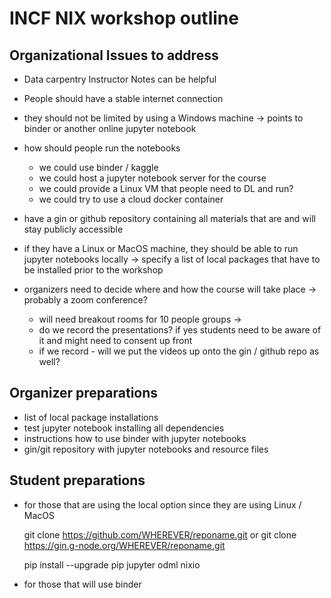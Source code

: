 # INCF NIX workshop outline

## Organizational Issues to address 
- Data carpentry Instructor Notes can be helpful
- People should have a stable internet connection
- they should not be limited by using a Windows machine
  -> points to binder or another online jupyter notebook

- how should people run the notebooks
  - we could use binder / kaggle
  - we could host a jupyter notebook server for the course
  - we could provide a Linux VM that people need to DL and run?
  - we could try to use a cloud docker container

- have a gin or github repository containing all materials that are and will stay publicly accessible
- if they have a Linux or MacOS machine, they should be able to run jupyter notebooks locally
  -> specify a list of local packages that have to be installed prior to the workshop
- organizers need to decide where and how the course will take place
  -> probably a zoom conference?
  - will need breakout rooms for 10 people groups -> 
  - do we record the presentations? if yes students need to be aware of it and might need to consent up front
  - if we record - will we put the videos up onto the gin / github repo as well?

## Organizer preparations

- list of local package installations
- test jupyter notebook installing all dependencies
- instructions how to use binder with jupyter notebooks
- gin/git repository with jupyter notebooks and resource files

## Student preparations

- for those that are using the local option since they are using Linux / MacOS

  git clone https://github.com/WHEREVER/reponame.git
  or
  git clone https://gin.g-node.org/WHEREVER/reponame.git

  pip install --upgrade pip jupyter odml nixio

- for those that will use binder

